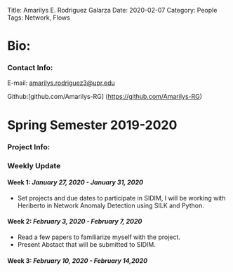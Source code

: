 Title: Amarilys E. Rodriguez Galarza
Date: 2020-02-07
Category: People
Tags: Network, Flows

# Bio:

### Contact Info:
E-mail: amarilys.rodriguez3@upr.edu

Github:[github.com/Amarilys-RG] (https://github.com/Amarilys-RG)

# Spring Semester 2019-2020
### Project Info:
### Weekly Update
#### Week 1: *January 27, 2020 - January 31, 2020*
- Set projects and due dates to participate in SIDIM, I will be working with Heriberto in Network Anomaly Detection using SILK and Python.
#### Week 2: *February 3, 2020 - February 7, 2020*
- Read a few papers to familiarize myself with the project.
- Present Abstact that will be submitted to SIDIM.
#### Week 3: *February 10, 2020 - February 14,2020*
